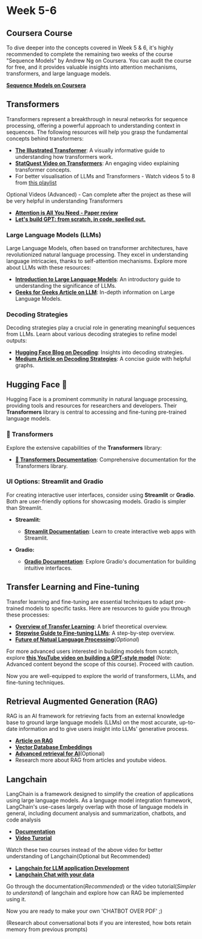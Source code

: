 # Week 5-6

## Coursera Course

To dive deeper into the concepts covered in Week 5 & 6, it's highly recommended to complete the remaining two weeks of the course "Sequence Models" by Andrew Ng on Coursera. You can audit the course for free, and it provides valuable insights into attention mechanisms, transformers, and large language models.

[**Sequence Models on Coursera**](https://www.coursera.org/learn/nlp-sequence-models?)

## Transformers

Transformers represent a breakthrough in neural networks for sequence processing, offering a powerful approach to understanding context in sequences. The following resources will help you grasp the fundamental concepts behind transformers:

- [**The Illustrated Transformer**](https://towardsdatascience.com/illustrated-guide-to-transformers-step-by-step-explanation-f74876522bc0): A visually informative guide to understanding how transformers work.
- [**StatQuest Video on Transformers**](https://www.youtube.com/watch?v=zxQyTK8quyY): An engaging video explaining transformer concepts.
- For better visualisation of LLMs and Transformers - Watch videos 5 to 8 from [this playlist](https://www.youtube.com/playlist?list=PLZHQObOWTQDNU6R1_67000Dx_ZCJB-3pi)
  
Optional Videos (Advanced) - Can complete after the project as these will be very helpful in understanding Transformers
- [**Attention is All You Need - Paper review**](https://www.youtube.com/watch?v=bCz4OMemCcA)
- [**Let's build GPT: from scratch, in code, spelled out.**](https://www.youtube.com/watch?v=kCc8FmEb1nY)


### Large Language Models (LLMs)

Large Language Models, often based on transformer architectures, have revolutionized natural language processing. They excel in understanding language intricacies, thanks to self-attention mechanisms. Explore more about LLMs with these resources:

- [**Introduction to Large Language Models**](https://research.aimultiple.com/large-language-models/): An introductory guide to understanding the significance of LLMs.
- [**Geeks for Geeks Article on LLM**](https://www.geeksforgeeks.org/large-language-model-llm/): In-depth information on Large Language Models.


### Decoding Strategies

Decoding strategies play a crucial role in generating meaningful sequences from LLMs. Learn about various decoding strategies to refine model outputs:

- [**Hugging Face Blog on Decoding**](https://huggingface.co/blog/how-to-generate): Insights into decoding strategies.
- [**Medium Article on Decoding Strategies**](https://towardsdatascience.com/decoding-strategies-that-you-need-to-know-for-response-generation-ba95ee0faadc): A concise guide with helpful graphs.


## Hugging Face 🤗

Hugging Face is a prominent community in natural language processing, providing tools and resources for researchers and developers. Their **Transformers** library is central to accessing and fine-tuning pre-trained language models.


### 🤗 Transformers

Explore the extensive capabilities of the **Transformers** library:

- [**🤗 Transformers Documentation**](https://huggingface.co/docs/transformers/index): Comprehensive documentation for the Transformers library.



### UI Options: Streamlit and Gradio

For creating interactive user interfaces, consider using **Streamlit** or **Gradio**. Both are user-friendly options for showcasing models.
Gradio is simpler than Streamlit. 

- **Streamlit:**
  - [**Streamlit Documentation**](https://docs.streamlit.io/): Learn to create interactive web apps with Streamlit.

- **Gradio:**
  - [**Gradio Documentation**](https://www.gradio.app/docs/interface): Explore Gradio's documentation for building intuitive interfaces.


## Transfer Learning and Fine-tuning

Transfer learning and fine-tuning are essential techniques to adapt pre-trained models to specific tasks. Here are resources to guide you through these processes:

- [**Overview of Transfer Learning**](https://medium.com/@atmabodha/pre-training-fine-tuning-and-in-context-learning-in-large-language-models-llms-dd483707b122): A brief theoretical overview.
- [**Stepwise Guide to Fine-tuning LLMs**](https://www.simform.com/blog/completeguide-finetuning-llm/#:~:text=Fine%2Dtuning%20in%20large%20language,your%20specific%20business%20use%20cases.): A step-by-step overview.
- [**Future of Natual Language Processing**](https://www.youtube.com/watch?v=G5lmya6eKtc)(_Optional_)

For more advanced users interested in building models from scratch, explore [**this YouTube video on building a GPT-style model**](https://youtu.be/kCc8FmEb1nY) (Note: Advanced content beyond the scope of this course). Proceed with caution.

Now you are well-equipped to explore the world of transformers, LLMs, and fine-tuning techniques.


## Retrieval Augmented Generation (RAG)

RAG is an AI framework for retrieving facts from an external knowledge base to ground large language models (LLMs) on the most accurate, up-to-date information and to give users insight into LLMs' generative process.

- [**Article on RAG**](https://research.ibm.com/blog/retrieval-augmented-generation-RAG)
- [**Vector Database Embeddings**](https://www.deeplearning.ai/short-courses/vector-databases-embeddings-applications/)
- [**Advanced retrieval for AI**](https://www.deeplearning.ai/short-courses/advanced-retrieval-for-ai/)(Optional)
- Research more about RAG from articles and youtube videos.


## Langchain

LangChain is a framework designed to simplify the creation of applications using large language models. As a language model integration framework, LangChain's use-cases largely overlap with those of language models in general, including document analysis and summarization, chatbots, and code analysis

- [**Documentation**](https://python.langchain.com/docs/get_started/introduction)
- [**Video Turorial**](https://youtu.be/_FpT1cwcSLg?si=TA6yxvoe9MZRR0IB)

Watch these two courses instead of the above video for better understanding of Langchain(Optional but Recommended)
- [**Langchain for LLM application Development**](https://www.deeplearning.ai/short-courses/langchain-for-llm-application-development/)
- [**Langchain Chat with your data**](https://www.deeplearning.ai/short-courses/langchain-chat-with-your-data/)


Go through the documentation(_Recommended_) or the video tutorial(_Simpler to understand_) of langchain and explore how can RAG be implemented using it.

Now you are ready to make your own 'CHATBOT OVER PDF' ;)

(Research about conversational bots if you are interested, how bots retain memory from previous prompts)

